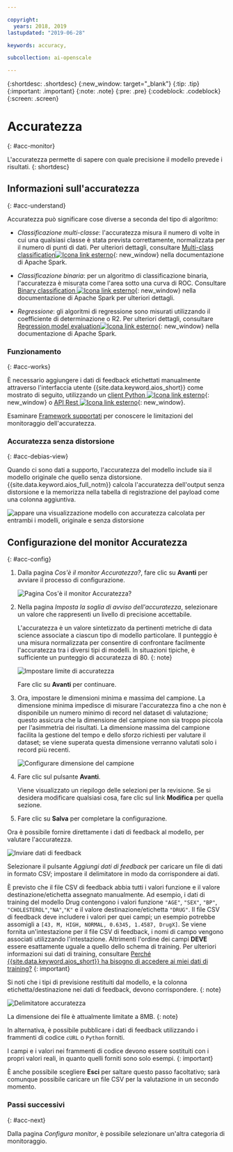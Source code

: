 ```yaml
---

copyright:
  years: 2018, 2019
lastupdated: "2019-06-28"

keywords: accuracy, 

subcollection: ai-openscale

---
```


{:shortdesc: .shortdesc}
{:new_window: target="_blank"}
{:tip: .tip}
{:important: .important}
{:note: .note}
{:pre: .pre}
{:codeblock: .codeblock}
{:screen: .screen}

# Accuratezza
{: #acc-monitor}

L'accuratezza permette di sapere con quale precisione il modello prevede i risultati.
{: shortdesc}

## Informazioni sull'accuratezza
{: #acc-understand}

Accuratezza può significare cose diverse a seconda del tipo di algoritmo:

- *Classificazione multi-classe*: l'accuratezza misura il numero di volte in cui una qualsiasi classe è stata prevista correttamente, normalizzata per il numero di punti di dati. Per ulteriori dettagli, consultare [Multi-class classification![Icona link esterno](../../icons/launch-glyph.svg "Icona link esterno")](https://spark.apache.org/docs/2.1.0/mllib-evaluation-metrics.html#multiclass-classification){: new_window} nella documentazione di Apache Spark.

- *Classificazione binaria*: per un algoritmo di classificazione binaria, l'accuratezza è misurata come l'area sotto una curva di ROC. Consultare [Binary classification ![Icona link esterno](../../icons/launch-glyph.svg "Icona link esterno")](https://spark.apache.org/docs/2.1.0/mllib-evaluation-metrics.html#binary-classification){: new_window} nella documentazione di Apache Spark per ulteriori dettagli.

- *Regressione*: gli algoritmi di regressione sono misurati utilizzando il coefficiente di determinazione o R2. Per ulteriori dettagli, consultare [Regression model evaluation![Icona link esterno](../../icons/launch-glyph.svg "Icona link esterno")](https://spark.apache.org/docs/2.1.0/mllib-evaluation-metrics.html#regression-model-evaluation){: new_window} nella documentazione di Apache Spark.

### Funzionamento
{: #acc-works}

È necessario aggiungere i dati di feedback etichettati manualmente attraverso l'interfaccia utente {{site.data.keyword.aios_short}} come mostrato di seguito, utilizzando un [client Python ![Icona link esterno](../../icons/launch-glyph.svg "Icona link esterno")](http://ai-openscale-python-client.mybluemix.net/#feedbacklogging){: new_window} o [API Rest ![Icona link esterno](../../icons/launch-glyph.svg "Icona link esterno")](https://cloud.ibm.com/apidocs/ai-openscale#post-feedback-payload){: new_window}.

Esaminare [Framework supportati](/docs/services/ai-openscale?topic=ai-openscale-in-ov#in-fram) per conoscere le limitazioni del monitoraggio dell'accuratezza.

### Accuratezza senza distorsione
{: #acc-debias-view}

Quando ci sono dati a supporto, l'accuratezza del modello include sia il modello originale che quello senza distorsione. {{site.data.keyword.aios_full_notm}} calcola l'accuratezza dell'output senza distorsione e la memorizza nella tabella di registrazione del payload come una colonna aggiuntiva.

![appare una visualizzazione modello con accuratezza calcolata per entrambi i modelli, originale e senza distorsione](images/debiased-accuracy.png)

## Configurazione del monitor Accuratezza
{: #acc-config}

1.  Dalla pagina *Cos'è il monitor Accuratezza?*, fare clic su **Avanti** per avviare il processo di configurazione.

    ![Pagina Cos'è il monitor Accuratezza?](images/accuracy-what-is.png)

1.  Nella pagina *Imposta la soglia di avviso dell'accuratezza*, selezionare un valore che rappresenti un livello di precisione accettabile.

    L'accuratezza è un valore sintetizzato da pertinenti metriche di data science associate a ciascun tipo di modello particolare. Il punteggio è una misura normalizzata per consentire di confrontare facilmente l'accuratezza tra i diversi tipi di modelli. In situazioni tipiche, è sufficiente un punteggio di accuratezza di 80.
    {: note}

    ![Impostare limite di accuratezza](images/accuracy-set-limit.png)

    Fare clic su **Avanti** per continuare.

1.  Ora, impostare le dimensioni minima e massima del campione. La dimensione minima impedisce di misurare l'accuratezza fino a che non è disponibile un numero minimo di record nel dataset di valutazione; questo assicura che la dimensione del campione non sia troppo piccola per l'asimmetria dei risultati. La dimensione massima del campione facilita la gestione del tempo e dello sforzo richiesti per valutare il dataset; se viene superata questa  dimensione verranno valutati solo i record più recenti.

     ![Configurare dimensione del campione](images/accuracy-config-sample.png)

1.  Fare clic sul pulsante **Avanti**.

    Viene visualizzato un riepilogo delle selezioni per la revisione. Se si desidera modificare qualsiasi cosa, fare clic sul link **Modifica** per quella sezione.

1.  Fare clic su **Salva** per completare la configurazione.

Ora è possibile fornire direttamente i dati di feedback al modello, per valutare l'accuratezza.

  ![Inviare dati di feedback](images/accuracy-send-feedback0.png)

Selezionare il pulsante *Aggiungi dati di feedback* per caricare un file di dati in formato CSV; impostare il delimitatore in modo da corrispondere ai dati.

È previsto che il file CSV di feedback abbia tutti i valori funzione e il valore destinazione/etichetta assegnato manualmente. Ad esempio, i dati di training del modello Drug contengono i valori funzione `"AGE"`, `"SEX"`, `"BP"`, `"CHOLESTEROL"`,`"NA"`,`"K"` e il valore destinazione/etichetta `"DRUG"`. Il file CSV di feedback deve includere i valori per quei campi; un esempio potrebbe assomigli a `[43, M, HIGH, NORMAL, 0.6345, 1.4587, DrugX]`. Se viene fornita un'intestazione per il file CSV di feedback, i nomi di campo vengono associati utilizzando l'intestazione. Altrimenti l'ordine dei campi **DEVE** essere esattamente uguale a quello dello schema di training. Per ulteriori informazioni sui dati di training, consultare [Perché {{site.data.keyword.aios_short}} ha bisogno di accedere ai miei dati di training?](/docs/services/ai-openscale?topic=ai-openscale-trainingdata#trainingdata)
{: important}

Si noti che i tipi di previsione restituiti dal modello, e la colonna etichetta/destinazione nei dati di feedback, devono corrispondere.
{: note}

  ![Delimitatore accuratezza](images/accuracy-delimit.png)

La dimensione dei file è attualmente limitate a 8MB.
{: note}

In alternativa, è possibile pubblicare i dati di feedback utilizzando i frammenti di codice `cURL` o `Python` forniti.

I campi e i valori nei frammenti di codice devono essere sostituiti con i propri valori reali, in quanto quelli forniti sono solo esempi.
{: important}

È anche possibile scegliere **Esci** per saltare questo passo facoltativo; sarà comunque possibile caricare un file CSV per la valutazione in un secondo momento.

### Passi successivi
{: #acc-next}

Dalla pagina *Configura monitor*, è possibile selezionare un'altra categoria di monitoraggio.
